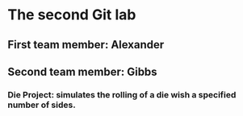 # The second Git lab
## First team member: Alexander
## Second team member: Gibbs
### Die Project: simulates the rolling of a die wish a specified number of sides.
